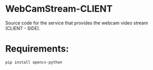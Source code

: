 # WebCamStream-CLIENT
Source code for the service that provides the webcam video stream (CLIENT - SIDE).

# Requirements:  

```shell
pip install opencv-python
```
